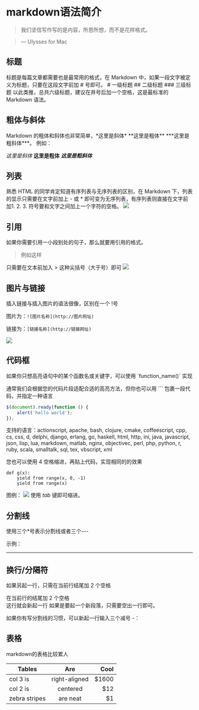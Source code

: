 # markdown语法简介

>我们坚信写作写的是内容，所思所想，而不是花样格式。

>— Ulysses for Mac


## 标题

标题是每篇文章都需要也是最常用的格式，在 Markdown 中，如果一段文字被定义为标题，只要在这段文字前加 # 号即可。
    # 一级标题
    ## 二级标题
    ### 三级标题
以此类推，总共六级标题，建议在井号后加一个空格，这是最标准的 Markdown 语法。

## 粗体与斜体
Markdown 的粗体和斜体也非常简单，\*这里是斜体\* \*\*这里是粗体\*\*   \*\*\*这里是粗斜体\*\*\*。
例如：

*这里是斜体* 
**这里是粗体**
***这里是粗斜体***

## 列表
熟悉 HTML 的同学肯定知道有序列表与无序列表的区别，在 Markdown 下，列表的显示只需要在文字前加上 - 或 * 即可变为无序列表，有序列表则直接在文字前加1. 2. 3. 符号要和文字之间加上一个字符的空格。
![](http://ww4.sinaimg.cn/large/6aee7dbbgw1effew5aftij20d80bz3yw.jpg)

## 引用
如果你需要引用一小段别处的句子，那么就要用引用的格式。
>例如这样

只需要在文本前加入 > 这种尖括号（大于号）即可
![](http://ww3.sinaimg.cn/large/6aee7dbbgw1effezhonxlj20e009c3yu.jpg)

## 图片与链接
插入链接与插入图片的语法很像，区别在一个 !号

图片为：`![图片名称](http://图片网址)`

链接为：`[链接名称](http://链接网址)`

![](http://ww2.sinaimg.cn/large/6aee7dbbgw1efffa67voyj20ix0ctq3n.jpg)




## 代码框
如果你只想高亮语句中的某个函数名或关键字，可以使用 \`function_name()\` 实现

通常我们会根据您的代码片段适配合适的高亮方法，但你也可以用 ``` 包裹一段代码，并指定一种语言

```javascript
$(document).ready(function () {
    alert('hello world');
});
```
支持的语言：actionscript, apache, bash, clojure, cmake, coffeescript, cpp, cs, css, d, delphi, django, erlang, go, haskell, html, http, ini, java, javascript, json, lisp, lua, markdown, matlab, nginx, objectivec, perl, php, python, r, ruby, scala, smalltalk, sql, tex, vbscript, xml

您也可以使用 4 空格缩进，再贴上代码，实现相同的的效果

    def g(x):
        yield from range(x, 0, -1)
        yield from range(x)

图例：
![](http://ww3.sinaimg.cn/large/6aee7dbbgw1effg1lsa97j20lt0a8dgs.jpg)
使用 *tab* 键即可缩进。


## 分割线
使用三个*号表示分割线或者三个---

示例： 
*** 

## 换行/分隔符
如果另起一行，只需在当前行结尾加 2 个空格

在当前行的结尾加 2 个空格  
这行就会新起一行
如果是要起一个新段落，只需要空出一行即可。

如果你有写分割线的习惯，可以新起一行输入三个减号 -：



## 表格

markdown的表格比较累人

| Tables        | Are           | Cool  |
| ------------- |:-------------:| -----:|
| col 3 is      | right-aligned | $1600 |
| col 2 is      | centered      |   $12 |
| zebra stripes | are neat      |    $1 |
